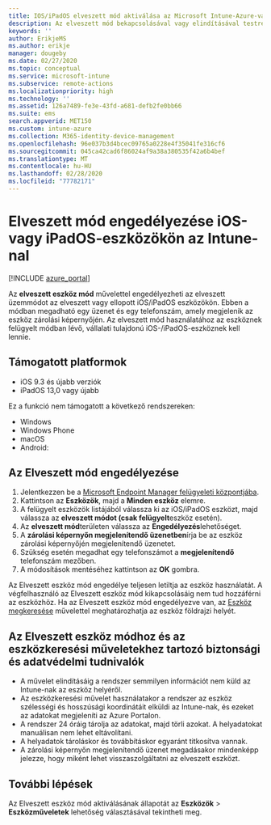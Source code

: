 ```yaml
---
title: IOS/iPadOS elveszett mód aktiválása az Microsoft Intune-Azure-val | Microsoft Docs
description: Az elveszett mód bekapcsolásával vagy elindításával testreszabhatja az elveszett vagy ellopott iOS/iPadOS eszközök zárolási képernyőjén megjelenő üzeneteket Microsoft Intune használatával. Emellett az Elveszett eszköz mód használatakor biztonsági és adatvédelmi információkat is kaphat.
keywords: ''
author: ErikjeMS
ms.author: erikje
manager: dougeby
ms.date: 02/27/2020
ms.topic: conceptual
ms.service: microsoft-intune
ms.subservice: remote-actions
ms.localizationpriority: high
ms.technology: ''
ms.assetid: 126a7489-fe3e-43fd-a681-defb2fe0bb66
ms.suite: ems
search.appverid: MET150
ms.custom: intune-azure
ms.collection: M365-identity-device-management
ms.openlocfilehash: 96e037b3d4bcec09765a0228e4f35041fe316cf6
ms.sourcegitcommit: 045ca42cad6f86024af9a38a380535f42a6b4bef
ms.translationtype: MT
ms.contentlocale: hu-HU
ms.lasthandoff: 02/28/2020
ms.locfileid: "77782171"
---
```

# <a name="enable-lost-mode-on-iosipados-devices-with-intune"></a>Elveszett mód engedélyezése iOS-vagy iPadOS-eszközökön az Intune-nal

[!INCLUDE [azure_portal](../includes/azure_portal.md)]

Az **elveszett eszköz mód** művelettel engedélyezheti az elveszett üzemmódot az elveszett vagy ellopott iOS/iPadOS eszközökön. Ebben a módban megadható egy üzenet és egy telefonszám, amely megjelenik az eszköz zárolási képernyőjén. Az elveszett mód használatához az eszköznek felügyelt módban lévő, vállalati tulajdonú iOS-/iPadOS-eszköznek kell lennie.

## <a name="supported-platforms"></a>Támogatott platformok

- iOS 9.3 és újabb verziók
- iPadOS 13,0 vagy újabb

Ez a funkció nem támogatott a következő rendszereken: 
- Windows
- Windows Phone
- macOS
- Android:

## <a name="enable-lost-mode"></a>Az Elveszett mód engedélyezése

1. Jelentkezzen be a [Microsoft Endpoint Manager felügyeleti központjába](https://go.microsoft.com/fwlink/?linkid=2109431).
3. Kattintson az **Eszközök**, majd a **Minden eszköz** elemre.
4. A felügyelt eszközök listájából válassza ki az iOS/iPadOS eszközt, majd válassza az **elveszett módot (csak felügyelt**eszköz esetén).
5. Az **elveszett mód**területen válassza az **Engedélyezés**lehetőséget.
6. A **zárolási képernyőn megjelenítendő üzenetben**írja be az eszköz zárolási képernyőjén megjelenítendő üzenetet.
7. Szükség esetén megadhat egy telefonszámot a **megjelenítendő** telefonszám mezőben.
6. A módosítások mentéséhez kattintson az **OK** gombra.

Az Elveszett eszköz mód engedélye teljesen letiltja az eszköz használatát. A végfelhasználó az Elveszett eszköz mód kikapcsolásáig nem tud hozzáférni az eszközhöz. Ha az Elveszett eszköz mód engedélyezve van, az [Eszköz megkeresése](device-locate.md) művelettel meghatározhatja az eszköz földrajzi helyét.

## <a name="security-and-privacy-information-for-the-lost-mode-and-locate-device-actions"></a>Az Elveszett eszköz módhoz és az eszközkeresési műveletekhez tartozó biztonsági és adatvédelmi tudnivalók
- A művelet elindításáig a rendszer semmilyen információt nem küld az Intune-nak az eszköz helyéről.
- Az eszközkeresési művelet használatakor a rendszer az eszköz szélességi és hosszúsági koordinátáit elküldi az Intune-nak, és ezeket az adatokat megjeleníti az Azure Portalon.
- A rendszer 24 óráig tárolja az adatokat, majd törli azokat. A helyadatokat manuálisan nem lehet eltávolítani.
- A helyadatok tároláskor és továbbításkor egyaránt titkosítva vannak.
- A zárolási képernyőn megjelenítendő üzenet megadásakor mindenképp jelezze, hogy miként lehet visszaszolgáltatni az elveszett eszközt.

## <a name="next-steps"></a>További lépések

Az Elveszett eszköz mód aktiválásának állapotát az **Eszközök** > **Eszközműveletek** lehetőség választásával tekintheti meg.
